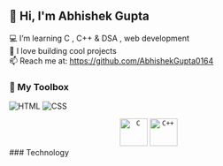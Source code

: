 
## 👋 Hi, I'm Abhishek Gupta

💻 I’m learning C , C++ & DSA , web development  
🚀 I love building cool projects  
📫 Reach me at: https://github.com/AbhishekGupta0164

### 🧰 My Toolbox
![HTML](https://img.shields.io/badge/HTML5-E34F26?style=for-the-badge&logo=html5&logoColor=white)
![CSS](https://img.shields.io/badge/CSS3-1572B6?style=for-the-badge&logo=css3&logoColor=white)
<div align="center">
	<code><img width="50" src="https://raw.githubAbhishekGupta0164/marwin1991/profile-technology-icons/refs/heads/main/icons/c.png" alt="C" title="C"/></code>
	<code><img width="50" src="https://raw.githubAbhishekGupta0164/marwin1991/profile-technology-icons/refs/heads/main/icons/c++.png" alt="C++" title="C++"/></code>
</div>
### Technology
